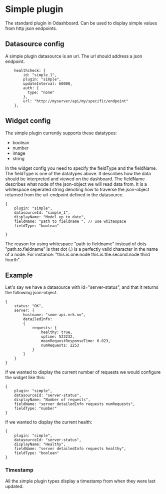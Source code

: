 # Simple plugin

The standard plugin in Odashboard. Can be used to display simple values from http json endpoints.

## Datasource config

A simple plugin datasource is an url. The url should address a json endpoint.

```
    healthcheck: {
        id: "simple_1",
        plugin: "simple",
        updateInterval: 60000,
        auth: {
          type: "none"
        },
        url: "http://myserver/api/my/specific/endpoint"
    },
```


## Widget config

The simple plugin currently supports these datatypes:
* boolean
* number
* image
* string

In the widget config you need to specify the fieldType and the fieldName. The fieldType is one of the datatypes above. It describes how the data should be interpreted and viewed on the dashboard. The fieldName describes what node of the json-object we will read data from. It is a whitespace seperated string denoting how to traverse the json-object returned from the url-endpoint defined in the datasource.
```
{
    plugin: "simple",
    datasourceId: "simple_1",
    displayName: "Model up to date",
    fieldName: "path to fieldname ", // use whitespace
    fieldType: "boolean"

}
```

The reason for using whitespace "path to fieldname" instead of dots "path.to.fieldname" is that dot (.) is a perfectly valid character in the name of a node. For instance: "this.is.one.node this.is.the.second.node third fourth".

## Example

Let's say we have a datasource with id="server-status", and that it returns the following json-object.
```
{
    status: "OK",
    server: {
        hostname: "some-api.nrk.no",
        detailedInfo:
        {
            requests: {
                healthy: true,
                uptime: 523232,
                meanRequestResponseTime: 0.023,
                numRequests: 2253
            }           
        }
    }
}
```

If we wanted to display the current number of requests we would configure the widget like this:

```
{
    plugin: "simple",
    datasourceId: "server-status",
    displayName: "Number of requests",
    fieldName: "server detailedInfo requests numRequests",  
    fieldType: "number"
}
```

If we wanted to display the current health:

```
{
    plugin: "simple",
    datasourceId: "server-status",
    displayName: "Healthy",
    fieldName: "server detailedInfo requests healthy",
    fieldType: "boolean"   
}
```

### Timestamp
All the simple plugin types display a timestamp from when they were last updated.
